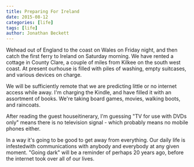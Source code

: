 ```yaml
---
title: Preparing For Ireland
date: 2015-08-12
categories: [life]
tags: [life]
author: Jonathan Beckett
---
```


Wehead out of England to the coast on Wales on Friday night, and then catch the first ferry to Ireland on Saturday morning. We have rented a cottage in County Clare, a couple of miles from Kilkee on the south west coast. At present ourhouse is filled with piles of washing, empty suitcases, and various devices on charge.

We will be sufficiently remote that we are predicting little or no internet access while away. I'm charging the Kindle, and have filled it with an assortment of books. We're taking board games, movies, walking boots, and raincoats.

After reading the guest houseitinerary, I'm guessing "TV for use with DVDs only" means there is no television signal - which probably means no mobile phones either.

In a way it's going to be good to get away from everything. Our daily life is infestedwith communications with anybody and everybody at any given moment. "Going dark" will be a reminder of perhaps 20 years ago, before the internet took over all of our lives.